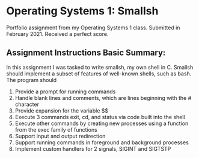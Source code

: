 # Operating Systems 1: Smallsh
Portfolio assignment from my Operating Systems 1 class. Submitted in February 2021. Received a perfect score.

## Assignment Instructions Basic Summary:
In this assignment I was tasked to write smallsh, my own shell in C. Smallsh should implement a subset of features of well-known shells, such as bash. The program should

1. Provide a prompt for running commands
2. Handle blank lines and comments, which are lines beginning with the # character
3. Provide expansion for the variable $$
4. Execute 3 commands exit, cd, and status via code built into the shell
5. Execute other commands by creating new processes using a function from the exec family of functions
6. Support input and output redirection
7. Support running commands in foreground and background processes
8. Implement custom handlers for 2 signals, SIGINT and SIGTSTP
